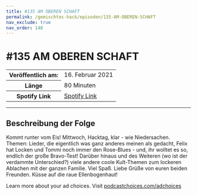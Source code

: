 ```yaml
---
title: #135 AM OBEREN SCHAFT
permalink: /gemischtes-hack/episoden/135-AM-OBEREN-SCHAFT
nav_exclude: true
nav_order: 148
---
```


# #135 AM OBEREN SCHAFT
<table class="resp-table dcf-table dcf-table-responsive dcf-table-bordered dcf-table-striped dcf-w-100%">
                    <tbody>
                        <tr>
                            <th scope="row">Veröffentlich am:</th>
                            <td data-label="Veröffentlich am:">16. Februar 2021</td>
                        </tr>
                        <tr>
                            <th scope="row">Länge </th>
                            <td data-label="Länge ">80 Minuten</td>
                        </tr><tr>
                                <th scope="row">Spotify Link</th>
                                <td data-label="Spotify Link"><a href="https://open.spotify.com/episode/3qqtCnEuJ1gs21rXBz1ClS">Spotify Link</a></td>
                            </tr></tbody>
                </table>

***

## Beschreibung der Folge

<div>
<p>Kommt runter vom Eis! Mittwoch, Hacktag, klar - wie Niedersachen. Themen: Lieder, die eigentlich was ganz anderes meinen als gedacht, Felix hat Locken und Tommi noch immer den Rose-Blues - und, ihr wolltet es so, endlich der große Bravo-Test! Darüber hinaus und des Weiteren (wo ist der verdammte Unterschied?) viele andere coole Kult-Themen zum lockeren Ablachen mit der ganzen Familie. Viel Spaß. Liebe Grüße von euren beiden Freunden. Küsse auf die raue Ellenbogenhaut!</p><p> </p><p>Learn more about your ad choices. Visit <a href="https://podcastchoices.com/adchoices">podcastchoices.com/adchoices</a></p>  
</div>

